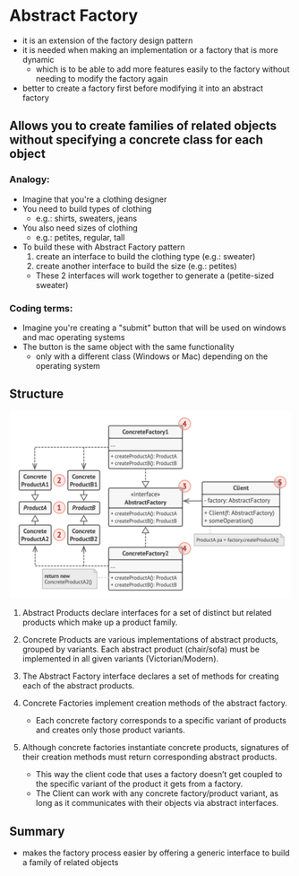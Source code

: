 # Abstract Factory

- it is an extension of the factory design pattern
- it is needed when making an implementation or a factory that is more dynamic
  - which is to be able to add more features easily to the factory without needing to modify the factory again
- better to create a factory first before modifying it into an abstract factory

## Allows you to create families of related objects without specifying a concrete class for each object

### Analogy:

- Imagine that you're a clothing designer
- You need to build types of clothing
  - e.g.: shirts, sweaters, jeans
- You also need sizes of clothing
  - e.g.: petites, regular, tall
- To build these with Abstract Factory pattern
  1. create an interface to build the clothing type (e.g.: sweater)
  2. create another interface to build the size (e.g.: petites)
  - These 2 interfaces will work together to generate a (petite-sized sweater)

### Coding terms:

- Imagine you're creating a "submit" button that will be used on windows and mac operating systems
- The button is the same object with the same functionality
  - only with a different class (Windows or Mac) depending on the operating system

## Structure

![Abstract Factory](../../images/abstract_factory.png)

1. Abstract Products declare interfaces for a set of distinct but related products which make up a product family.

2. Concrete Products are various implementations of abstract products, grouped by variants. Each abstract product (chair/sofa) must be implemented in all given variants (Victorian/Modern).

3. The Abstract Factory interface declares a set of methods for creating each of the abstract products.

4. Concrete Factories implement creation methods of the abstract factory.

   - Each concrete factory corresponds to a specific variant of products and creates only those product variants.

5. Although concrete factories instantiate concrete products, signatures of their creation methods must return corresponding abstract products.
   - This way the client code that uses a factory doesn’t get coupled to the specific variant of the product it gets from a factory.
   - The Client can work with any concrete factory/product variant, as long as it communicates with their objects via abstract interfaces.

## Summary

- makes the factory process easier by offering a generic interface to build a family of related objects
